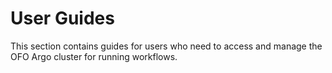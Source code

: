 # User Guides

This section contains guides for users who need to access and manage the OFO Argo cluster for running workflows.
